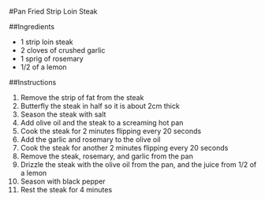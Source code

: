 #Pan Fried Strip Loin Steak

##Ingredients
* 1 strip loin steak
* 2 cloves of crushed garlic
* 1 sprig of rosemary
* 1/2 of a lemon

##Instructions
1. Remove the strip of fat from the steak
2. Butterfly the steak in half so it is about 2cm thick
3. Season the steak with salt
4. Add olive oil and the steak to a screaming hot pan
5. Cook the steak for 2 minutes flipping every 20 seconds
6. Add the garlic and rosemary to the olive oil
7. Cook the steak for another 2 minutes flipping every 20 seconds
8. Remove the steak, rosemary, and garlic from the pan
9. Drizzle the steak with the olive oil from the pan, and the juice from 1/2 of a lemon
10. Season with black pepper
11. Rest the steak for 4 minutes
